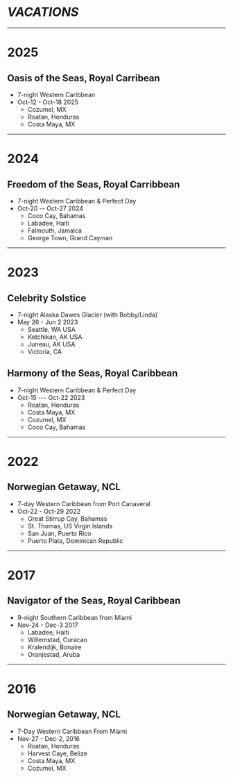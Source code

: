 # *VACATIONS*
---
# 2025 
## Oasis of the Seas, Royal Carribean
* 7-night Western Caribbean
* Oct-12 - Oct-18 2025
  * Cozumel, MX
  * Roatan, Honduras
  * Costa Maya, MX
  
---
# 2024
## Freedom of the Seas, Royal Carribbean
* 7-night Western Caribbean & Perfect Day
* Oct-20 -- Oct-27 2024
  * Coco Cay, Bahamas
  * Labadee, Haiti
  * Falmouth, Jamaica
  * George Town, Grand Cayman

---
# 2023
## Celebrity Solstice
* 7-night Alaska Dawes Glacier (with Bobby/Linda)
* May 26 - Jun 2 2023
  * Seattle, WA USA
  * Ketchikan, AK USA
  * Juneau, AK USA
  * Victoria, CA

## Harmony of the Seas, Royal Caribbean
* 7-night Western Caribbean & Perfect Day
* Oct-15 --- Oct-22 2023
  * Roatan, Honduras
  * Costa Maya, MX
  * Cozumel, MX
  * Coco Cay, Bahamas

---
# 2022
## Norwegian Getaway, NCL
* 7-day Western Caribbean from Port Canaveral
* Oct-22 - Oct-29 2022
  * Great Stirrup Cay, Bahamas
  * St. Thomas, US Virgin Islands
  * San Juan, Puerto Rico
  * Puerto Plata, Dominican Republic
     
---
# 2017
## Navigator of the Seas, Royal Caribbean
* 9-night Southern Caribbean from Miami
* Nov-24 - Dec-3 2017
  * Labadee, Haiti
  * Willemstad, Curacao
  * Kralendijk, Bonaire
  * Oranjestad, Aruba
   
---
# 2016
## Norwegian Getaway, NCL
* 7-Day Western Caribbean From Miami
* Nov-27 - Dec-2, 2016
  * Roatan, Honduras
  * Harvest Caye, Belize
  * Costa Maya, MX
  * Cozumel, MX
  
